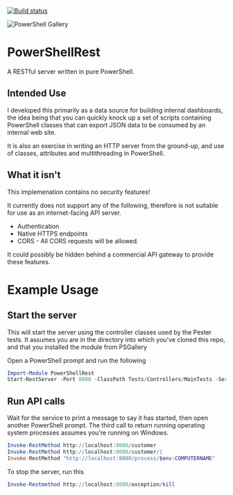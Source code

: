 [![Build status](https://ci.appveyor.com/api/projects/status/fweuumbkxs0r79um/branch/master?svg=true)](https://ci.appveyor.com/project/fireflycons/powershellrest)

![PowerShell Gallery](https://img.shields.io/powershellgallery/v/PowerShellRest)

# PowerShellRest

A RESTful server written in pure PowerShell.

## Intended Use

I developed this primarily as a data source for building internal dashboards, the idea being that you can quickly knock up a set of scripts containing PowerShell classes that can export JSON data to be consumed by an internal web site.

It is also an exercise in writing an HTTP server from the ground-up, and use of classes, attributes and multithreading in PowerShell.

## What it isn't

This implemenation contains no security features!

It currently does not support any of the following, therefore is not suitable for use as an internet-facing API server.

* Authentication
* Native HTTPS endpoints
* CORS - All CORS requests will be allowed.

It could possibly be hidden behind a commercial API gateway to provide these features.

# Example Usage

## Start the server

This will start the server using the controller classes used by the Pester tests. It assumes you are in the directory into which you've cloned this repo, and that you installed the module from PSGallery

Open a PowerShell prompt and run the following

```powershell
Import-Module PowerShellRest
Start-RestServer -Port 8080 -ClassPath Tests/Controllers/MainTests -Service
```

## Run API calls

Wait for the service to print a message to say it has started, then open another PowerShell prompt.  The third call to return running operating system processes assumes you're running on Windows.

```powershell
Invoke-RestMethod http://localhost:8080/customer
Invoke-RestMethod http://localhost:8080/customer/1
Invoke-RestMethod "http://localhost:8080/process/$env:COMPUTERNAME"
```

To stop the server, run this

```powershell
Invoke-Restmethod http://localhost:8080/exception/kill
```


